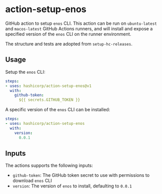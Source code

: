 # action-setup-enos
GitHub action to setup `enos` CLI. This action can be run on `ubuntu-latest` and `macos-latest` GitHub Actions runners, and will install and expose a specified version of the `enos` CLI on the runner environment.

The structure and tests are adopted from `setup-hc-releases`.

## Usage

Setup the `enos` CLI:

```yaml
steps:
- uses: hashicorp/action-setup-enos@v1
  with:
    github-token:
      ${{ secrets.GITHUB_TOKEN }}
```

A specific version of the `enos` CLI can be installed:

```yaml
steps:
- uses: hashicorp/action-setup-enos
  with:
    version:
      0.0.1
```

## Inputs
The actions supports the following inputs:

- `github-token`: The GitHub token secret to use with permissions to download `enos` CLI
- `version`: The version of `enos` to install, defaulting to `0.0.1`